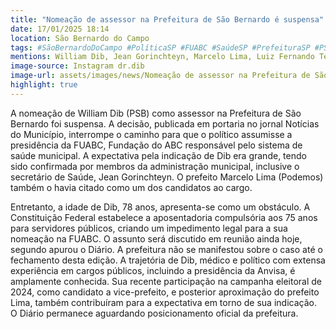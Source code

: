 ```yaml
---
title: "Nomeação de assessor na Prefeitura de São Bernardo é suspensa"
date: 17/01/2025 18:14
location: São Bernardo do Campo
tags: #SãoBernardoDoCampo #PolíticaSP #FUABC #SaúdeSP #PrefeituraSP #PSB #Podemos #Anvisa #PolíticaBrasil #Eleições2024 #abc360noticias
mentions: William Dib, Jean Gorinchteyn, Marcelo Lima, Luiz Fernando Teixeira, FUABC (Fundação do ABC), Anvisa, PSB, Podemos, PT, Notícias do Município, Diário.
image-source: Instagram dr.dib
image-url: assets/images/news/Nomeação de assessor na Prefeitura de São Bernardo é suspensa.jpg
highlight: true
---
```


A nomeação de William Dib (PSB) como assessor na Prefeitura de São Bernardo foi suspensa. A decisão, publicada em portaria no jornal Notícias do Município, interrompe o caminho para que o político assumisse a presidência da FUABC, Fundação do ABC responsável pelo sistema de saúde municipal.  A expectativa pela indicação de Dib era grande, tendo sido confirmada por membros da administração municipal, inclusive o secretário de Saúde, Jean Gorinchteyn. O prefeito Marcelo Lima (Podemos) também o havia citado como um dos candidatos ao cargo.

Entretanto, a idade de Dib, 78 anos,  apresenta-se como um obstáculo. A Constituição Federal estabelece a aposentadoria compulsória aos 75 anos para servidores públicos, criando um impedimento legal para a sua nomeação na FUABC.  O assunto será discutido em reunião ainda hoje, segundo apurou o Diário.  A prefeitura não se manifestou sobre o caso até o fechamento desta edição.  A trajetória de Dib, médico e político com extensa experiência em cargos públicos, incluindo a presidência da Anvisa,  é amplamente conhecida.  Sua recente participação na campanha eleitoral de 2024, como candidato a vice-prefeito, e posterior aproximação do prefeito Lima, também contribuíram para a expectativa em torno de sua indicação. O Diário permanece aguardando posicionamento oficial da prefeitura.
